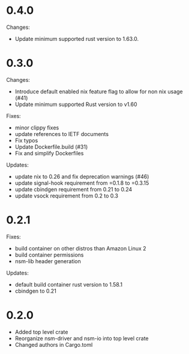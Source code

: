 # 0.4.0

Changes:
* Update minimum supported rust version to 1.63.0.

# 0.3.0

Changes:
* Introduce default enabled nix feature flag to allow for non nix usage (#41)
* Update minimum supported Rust version to v1.60

Fixes:
* minor clippy fixes
* update references to IETF documents
* Fix typos
* Update Dockerfile.build (#31)
* Fix and simplify Dockerfiles

Updates:
* update nix to 0.26 and fix deprecation warnings (#46)
* update signal-hook requirement from =0.1.8 to =0.3.15
* update cbindgen requirement from 0.21 to 0.24
* update vsock requirement from 0.2 to 0.3

# 0.2.1

Fixes:
* build container on other distros than Amazon Linux 2
* build container permissions
* nsm-lib header generation

Updates:
* default build container rust version to 1.58.1
* cbindgen to 0.21

# 0.2.0

* Added top level crate
* Reorganize nsm-driver and nsm-io into top level crate
* Changed authors in Cargo.toml
